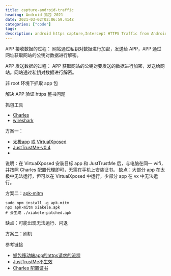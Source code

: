 ```yaml
---
title: capture-android-traffic 
heading: Android 抓包 2021 
date: 2021-03-02T02:06:59.414Z
categories: ["code"]
tags: 
description: android https capture,Intercept HTTPS Traffic from Android App,Capture and decrypt HTTPS traffic from any android app,How to: Capture Android Traffic with Fiddler - Telerik 
---
```


APP 接收数据的过程：
网站通过私钥对数据进行加密，发送给 APP，APP 通过网址获取网站的公钥对数据进行解密。

APP 发送数据的过程：
APP 获取网站的公钥对要发送的数据进行加密，发送给网站。网站通过私钥对数据进行解密。

非 root 环境下抓取 app 包

解决 APP 验证 https 整书问题

抓包工具
- [Charles](https://www.macwk.com/soft/charles)
- [wireshark]()

方案一：
- [太极app](https://github.com/taichi-framework/TaiChi/releases) 或 [VirtualXposed](https://github.com/android-hacker/VirtualXposed/releases)
- [JustTrustMe-v0.4](https://github.com/pengwei1024/JustTrustMe/releases)
- 
说明：在 VirtualXposed 安装目标 app 和 JustTrustMe 后，与电脑在同一 wifi，并按照 Charles 配置代理即可，无需在手机上安装证书。
缺点：大部分 app 在太极中无法运行，但可以在 VirtualXposed 中运行，少部分 app 在 vx 中无法运行。


方案二：[apk-mitm](https://github.com/shroudedcode/apk-mitm)
```
sudo npm install -g apk-mitm
npx apk-mitm xiakele.apk
# 会生成 ./xiakele-patched.apk
```
缺点：可能出现无法运行、闪退

方案三：刷机



参考链接
- [抓包移动端app的https请求的流程](https://book.crifan.com/books/app_capture_package_tool_charles/website/how_capture_app/complex_https/)
- [JustTrustMe不生效](https://github.com/taichi-framework/TaiChi/issues/538)
- [Charles 配置证书](https://juejin.cn/post/6844904128104103943)
